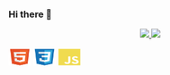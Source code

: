 ### Hi there 👋

<div align="center">
  <a href="https://github.com/vemcjardim">
    <img height="180em" src="https://github-readme-stats.vercel.app/api?username=vemcjardim&show_icons=true&theme=dracula&include_all_commits=true&count_private=true"/>
    <img height="180em" src="https://github-readme-stats.vercel.app/api/top-langs/?username=vemcjardim&layout=compact&langs_count=7&theme=dracula"/>
  </a>
</div>

<div style="display: inline_block"><br>
  <img align="center" alt="Victor-Jaridm-HTML" height="30" width="40" src="https://raw.githubusercontent.com/devicons/devicon/master/icons/html5/html5-original.svg">
  <img align="center" alt="Victor-Jardim-CSS" height="30" width="40" src="https://raw.githubusercontent.com/devicons/devicon/master/icons/css3/css3-original.svg">
  <img align="center" alt="Victor-Jardim-JS" height="30" width="40" src="https://raw.githubusercontent.com/devicons/devicon/master/icons/javascript/javascript-plain.svg">
</div>

<!--
**vemcjardim/vemcjardim** is a ✨ _special_ ✨ repository because its `README.md` (this file) appears on your GitHub profile.

Here are some ideas to get you started:

- 🔭 I’m currently working on ...
- 🌱 I’m currently learning ...
- 👯 I’m looking to collaborate on ...
- 🤔 I’m looking for help with ...
- 💬 Ask me about ...
- 📫 How to reach me: ...
- 😄 Pronouns: ...
- ⚡ Fun fact: ...
-->
